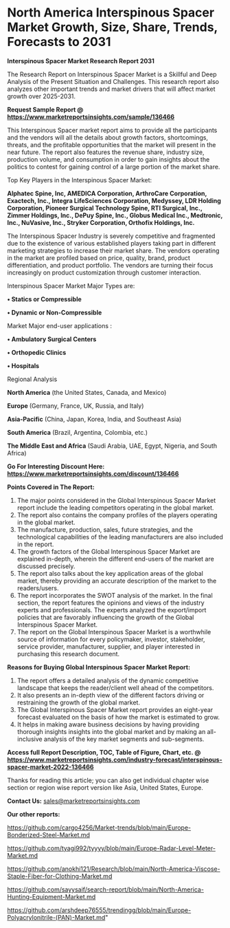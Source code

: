 # North America Interspinous Spacer Market Growth, Size, Share, Trends, Forecasts to 2031

<strong>Interspinous Spacer Market Research Report 2031</strong>

The Research Report on Interspinous Spacer Market is a Skillful and Deep Analysis of the Present Situation and Challenges. This research report also analyzes other important trends and market drivers that will affect market growth over 2025-2031.

<strong>Request Sample Report @ <a href=https://www.marketreportsinsights.com/sample/136466>https://www.marketreportsinsights.com/sample/136466</a></strong>

This Interspinous Spacer market report aims to provide all the participants and the vendors will all the details about growth factors, shortcomings, threats, and the profitable opportunities that the market will present in the near future. The report also features the revenue share, industry size, production volume, and consumption in order to gain insights about the politics to contest for gaining control of a large portion of the market share.

Top Key Players in the Interspinous Spacer Market:

<strong>Alphatec Spine, Inc, AMEDICA Corporation, ArthroCare Corporation, Exactech, Inc., Integra LifeSciences Corporation, Medyssey, LDR Holding Corporation, Pioneer Surgical Technology Spine, RTI Surgical, Inc., Zimmer Holdings, Inc., DePuy Spine, Inc., Globus Medical Inc., Medtronic, Inc., NuVasive, Inc., Stryker Corporation, Orthofix Holdings, Inc.</strong>

The Interspinous Spacer Industry is severely competitive and fragmented due to the existence of various established players taking part in different marketing strategies to increase their market share. The vendors operating in the market are profiled based on price, quality, brand, product differentiation, and product portfolio. The vendors are turning their focus increasingly on product customization through customer interaction.

Interspinous Spacer Market Major Types are:

<strong>• Statics or Compressible

• Dynamic or Non-Compressible</strong>

Market Major end-user applications :

<strong>• Ambulatory Surgical Centers

• Orthopedic Clinics

• Hospitals</strong>

Regional Analysis

</u><strong><b>North America</b></strong> (the United States, Canada, and Mexico)

<strong><b>Europe </b></strong>(Germany, France, UK, Russia, and Italy)

<strong><b>Asia-Pacific</b></strong> (China, Japan, Korea, India, and Southeast Asia)

<strong><b>South America</b></strong> (Brazil, Argentina, Colombia, etc.)

<strong><b>The Middle East and Africa</b></strong> (Saudi Arabia, UAE, Egypt, Nigeria, and South Africa)

<strong>Go For Interesting Discount Here: <a href=https://www.marketreportsinsights.com/discount/136466>https://www.marketreportsinsights.com/discount/136466</a></strong>

<strong>Points Covered in The Report:</strong>
<ol>
  <li>The major points considered in the Global Interspinous Spacer Market report include the leading competitors operating in the global market.</li>
  <li>The report also contains the company profiles of the players operating in the global market.</li>
  <li>The manufacture, production, sales, future strategies, and the technological capabilities of the leading manufacturers are also included in the report.</li>
  <li>The growth factors of the Global Interspinous Spacer Market are explained in-depth, wherein the different end-users of the market are discussed precisely.</li>
  <li>The report also talks about the key application areas of the global market, thereby providing an accurate description of the market to the readers/users.</li>
  <li>The report incorporates the SWOT analysis of the market. In the final section, the report features the opinions and views of the industry experts and professionals. The experts analyzed the export/import policies that are favorably influencing the growth of the Global Interspinous Spacer Market.</li>
  <li>The report on the Global Interspinous Spacer Market is a worthwhile source of information for every policymaker, investor, stakeholder, service provider, manufacturer, supplier, and player interested in purchasing this research document.</li>
</ol>
<strong>Reasons for Buying Global Interspinous Spacer Market Report:</strong>

<ol>
  <li>The report offers a detailed analysis of the dynamic competitive landscape that keeps the reader/client well ahead of the competitors.</li>
  <li>It also presents an in-depth view of the different factors driving or restraining the growth of the global market.</li>
  <li>The Global Interspinous Spacer Market report provides an eight-year forecast evaluated on the basis of how the market is estimated to grow.</li>
  <li>It helps in making aware business decisions by having providing thorough insights insights into the global market and by making an all-inclusive analysis of the key market segments and sub-segments.</li>
</ol>
<strong>Access full Report Description, TOC, Table of Figure, Chart, etc. @ <a href=https://www.marketreportsinsights.com/industry-forecast/interspinous-spacer-market-2022-136466>https://www.marketreportsinsights.com/industry-forecast/interspinous-spacer-market-2022-136466</a></strong>


Thanks for reading this article; you can also get individual chapter wise section or region wise report version like Asia, United States, Europe.

<strong>Contact Us:</strong>
sales@marketreportsinsights.com

<strong>Our other reports:</strong>

<a href=https://github.com/cargo4256/Market-trends/blob/main/Europe-Bonderized-Steel-Market.md>https://github.com/cargo4256/Market-trends/blob/main/Europe-Bonderized-Steel-Market.md</a>

<a href=https://github.com/tyagi992/tyyyy/blob/main/Europe-Radar-Level-Meter-Market.md>https://github.com/tyagi992/tyyyy/blob/main/Europe-Radar-Level-Meter-Market.md</a>

<a href=https://github.com/anokhi121/Research/blob/main/North-America-Viscose-Staple-Fiber-for-Clothing-Market.md>https://github.com/anokhi121/Research/blob/main/North-America-Viscose-Staple-Fiber-for-Clothing-Market.md</a>

<a href=https://github.com/sayysaif/search-report/blob/main/North-America-Hunting-Equipment-Market.md>https://github.com/sayysaif/search-report/blob/main/North-America-Hunting-Equipment-Market.md</a>

<a href=https://github.com/arshdeep76555/trendingg/blob/main/Europe-Polyacrylonitrile-(PAN)-Market.md>https://github.com/arshdeep76555/trendingg/blob/main/Europe-Polyacrylonitrile-(PAN)-Market.md</a>"
